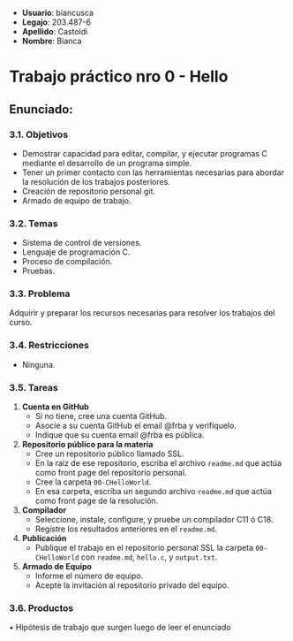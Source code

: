 - **Usuario**: biancusca
- **Legajo**: 203.487-6
- **Apellido**: Castoldi
- **Nombre**: Bianca
# Trabajo práctico nro 0 - Hello 
## **Enunciado**:
### 3.1. Objetivos
- Demostrar capacidad para editar, compilar, y ejecutar programas C mediante el desarrollo de un programa simple.
- Tener un primer contacto con las herramientas necesarias para abordar la resolución de los trabajos posteriores.
- Creación de repositorio personal git.
- Armado de equipo de trabajo.

### 3.2. Temas
- Sistema de control de versiones.
- Lenguaje de programación C.
- Proceso de compilación.
- Pruebas.

### 3.3. Problema
Adquirir y preparar los recursos necesarias para resolver los trabajos del curso.

### 3.4. Restricciones
- Ninguna.

### 3.5. Tareas
1. **Cuenta en GitHub**
   - Si no tiene, cree una cuenta GitHub.
   - Asocie a su cuenta GitHub el email @frba y verifíquelo.
   - Indique que su cuenta email @frba es pública.
2. **Repositorio público para la materia**
   - Cree un repositorio público llamado SSL.
   - En la raíz de ese repositorio, escriba el archivo `readme.md` que actúa como front page del repositorio personal.
   - Cree la carpeta `00-CHelloWorld`.
   - En esa carpeta, escriba un segundo archivo `readme.md` que actúa como front page de la resolución.
3. **Compilador**
   - Seleccione, instale, configure, y pruebe un compilador C11 ó C18.
   - Registre los resultados anteriores en el `readme.md`.
4. **Publicación**
   - Publique el trabajo en el repositorio personal SSL la carpeta `00-CHelloWorld` con `readme.md`, `hello.c`, y `output.txt`.
5. **Armado de Equipo**
   - Informe el número de equipo.
   - Acepte la invitación al repositorio privado del equipo.

### 3.6. Productos


• Hipótesis de trabajo que surgen luego de leer el enunciado
